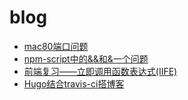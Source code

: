 # blog

* [mac80端口问题](/../../issues/1)
* [npm-script中的&&和&一个问题](/../../issues/2)
* [前端复习——立即调用函数表达式(IIFE)](/../../issues/3)
* [Hugo结合travis-ci搭博客](/../../issues/4)
